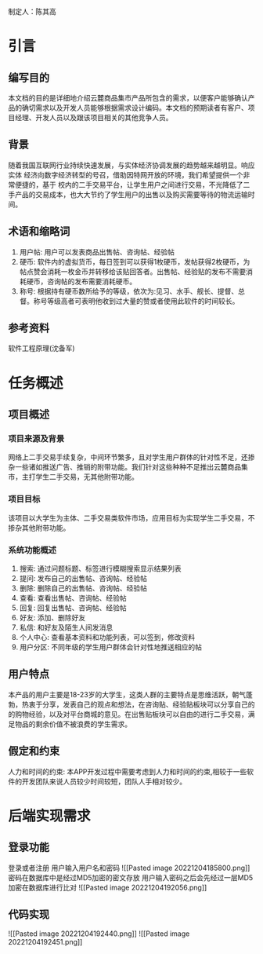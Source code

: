 制定人：陈其高

# 引言
## 编写目的

本文档的目的是详细地介绍云麓商品集市产品所包含的需求，以便客户能够确认产品的确切需求以及开发人员能够根据需求设计编码。本文档的预期读者有客户、项目经理、开发人员以及跟该项目相关的其他竞争人员。

## 背景

随着我国互联网行业持续快速发展，与实体经济协调发展的趋势越来越明显。响应实体 经济向数字经济转型的号召，借助因特网开放的环境，我们希望提供一个非常便捷的，基于 校内的二手交易平台，让学生用户之间进行交易，不光降低了二手产品的交易成本，也大大节约了学生用户的出售以及购买需要等待的物流运输时间。

## 术语和缩略词

1. 用户帖: 用户可以发表商品出售帖、咨询帖、经验帖
2. 硬币: 软件内的虚拟货币，每日签到可以获得1枚硬币，发帖获得2枚硬币，为帖点赞会消耗一枚金币并转移给该贴回答者。出售帖、经验贴的发布不需要消耗硬币，咨询帖的发布需要消耗硬币。
3. 称号: 根据持有硬币数所给予的等级，依次为:见习、水手、舰长、提督、总督。称号等级高者可表明他收到过大量的赞或者使用此软件的时间较长。

## 参考资料

软件工程原理(沈备军)


# 任务概述
## 项目概述
### 项目来源及背景

网络上二手交易手续复杂，中间环节繁多，且对学生用户群体的针对性不足，还掺杂一些诸如推送广告、推销的附带功能。我们针对这些种种不足推出云麓商品集市，主打学生二手交易，无其他附带功能。

### 项目目标

该项目以大学生为主体、二手交易类软件市场，应用目标为实现学生二手交易，不掺杂其他附带功能。

### 系统功能概述

1. 搜索: 通过问题标题、标签进行模糊搜索显示结果列表
2. 提问: 发布自己的出售帖、咨询帖、经验帖
3. 删除: 删除自己的出售帖、咨询帖、经验帖
4. 查看: 查看出售帖、咨询帖、经验帖
5. 回复: 回复出售帖、咨询帖、经验帖
6. 好友: 添加、删除好友
7. 私信: 和好友及陌生人间发消息
8. 个人中心: 查看基本资料和功能列表，可以签到，修改资料
9. 用户分区: 不同年级的学生用户群体会针对性地推送相应的帖

## 用户特点

本产品的用户主要是18-23岁的大学生，这类人群的主要特点是思维活跃，朝气蓬勃，热衷于分享，发表自己的观点和想法，在咨询贴、经验贴板块可以分享自己的的购物经验，以及对平台商城的意见。在出售贴板块可以自由的进行二手交易，满足物品的剩余价值不被浪费的学生需求。

## 假定和约束

人力和时间的约束: 本APP开发过程中需要考虑到人力和时间的约束,相较于一些软件的开发团队来说人员较少时间较短，团队人手相对较少。

# 后端实现需求

## 登录功能
登录或者注册
用户输入用户名和密码
![[Pasted image 20221204185800.png]]
密码在数据库中是经过MD5加密的密文存放
用户输入密码之后会先经过一层MD5加密在数据库进行比对
![[Pasted image 20221204192056.png]]

## 代码实现
![[Pasted image 20221204192440.png]]
![[Pasted image 20221204192451.png]]
